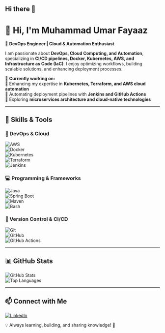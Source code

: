 ## Hi there 👋

<!--
**umar-fayaaz/umar-fayaaz** is a ✨ _special_ ✨ repository because its `README.md` (this file) appears on your GitHub profile.

Here are some ideas to get you started:

- 🔭 I’m currently working on ...
- 🌱 I’m currently learning ...
- 👯 I’m looking to collaborate on ...
- 🤔 I’m looking for help with ...
- 💬 Ask me about ...
- 📫 How to reach me: ...
- 😄 Pronouns: ...
- ⚡ Fun fact: ...
-->

# 👋 Hi, I'm Muhammad Umar Fayaaz  

🚀 **DevOps Engineer | Cloud & Automation Enthusiast**  

I am passionate about **DevOps, Cloud Computing, and Automation**, specializing in **CI/CD pipelines, Docker, Kubernetes, AWS, and Infrastructure as Code (IaC)**. I enjoy optimizing workflows, building scalable solutions, and enhancing deployment processes.

📌 **Currently working on:**  
🔹 Enhancing my expertise in **Kubernetes, Terraform, and AWS cloud automation**  
🔹 Automating deployment pipelines with **Jenkins and GitHub Actions**  
🔹 Exploring **microservices architecture and cloud-native technologies**  

---

## 🔧 Skills & Tools  

### 🚀 DevOps & Cloud  
![AWS](https://img.shields.io/badge/AWS-232F3E?style=flat&logo=amazonaws&logoColor=white)  
![Docker](https://img.shields.io/badge/Docker-2496ED?style=flat&logo=docker&logoColor=white)  
![Kubernetes](https://img.shields.io/badge/Kubernetes-326CE5?style=flat&logo=kubernetes&logoColor=white)  
![Terraform](https://img.shields.io/badge/Terraform-7B42BC?style=flat&logo=terraform&logoColor=white)  
![Jenkins](https://img.shields.io/badge/Jenkins-D24939?style=flat&logo=jenkins&logoColor=white)  

### 💻 Programming & Frameworks  
![Java](https://img.shields.io/badge/Java-ED8B00?style=flat&logo=openjdk&logoColor=white)  
![Spring Boot](https://img.shields.io/badge/Spring%20Boot-6DB33F?style=flat&logo=spring&logoColor=white)  
![Maven](https://img.shields.io/badge/Maven-C71A36?style=flat&logo=apachemaven&logoColor=white)  
![Bash](https://img.shields.io/badge/Bash-4EAA25?style=flat&logo=gnubash&logoColor=white)  

### 🔗 Version Control & CI/CD  
![Git](https://img.shields.io/badge/Git-F05032?style=flat&logo=git&logoColor=white)  
![GitHub](https://img.shields.io/badge/GitHub-181717?style=flat&logo=github&logoColor=white)  
![GitHub Actions](https://img.shields.io/badge/GitHub%20Actions-2088FF?style=flat&logo=githubactions&logoColor=white)  

---

## 📊 GitHub Stats  

![GitHub Stats](https://github-readme-stats.vercel.app/api?username=umar-fayaaz&show_icons=true&theme=dark)  
![Top Languages](https://github-readme-stats.vercel.app/api/top-langs/?username=umar-fayaaz&layout=compact&theme=dark)  

---

## 📫 Connect with Me  

[![LinkedIn](https://img.shields.io/badge/LinkedIn-0077B5?style=flat&logo=linkedin&logoColor=white)](https://www.linkedin.com/in/umar-fayaaz)  

💡 Always learning, building, and sharing knowledge! 🚀

